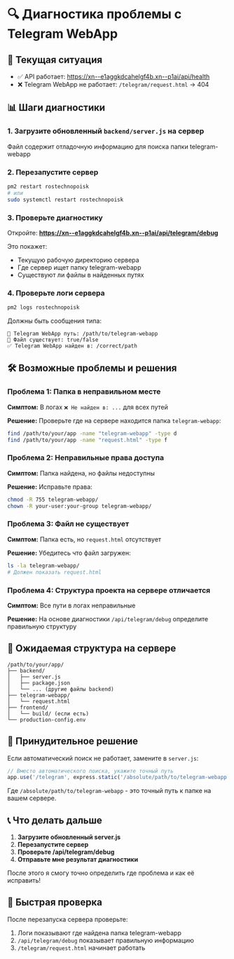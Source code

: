 # 🔍 Диагностика проблемы с Telegram WebApp

## 🚨 Текущая ситуация
- ✅ API работает: https://xn--e1aggkdcahelgf4b.xn--p1ai/api/health
- ❌ Telegram WebApp не работает: `/telegram/request.html` → 404

## 📊 Шаги диагностики

### 1. Загрузите обновленный `backend/server.js` на сервер
Файл содержит отладочную информацию для поиска папки telegram-webapp

### 2. Перезапустите сервер
```bash
pm2 restart rostechnopoisk
# или
sudo systemctl restart rostechnopoisk
```

### 3. Проверьте диагностику
Откройте: **https://xn--e1aggkdcahelgf4b.xn--p1ai/api/telegram/debug**

Это покажет:
- Текущую рабочую директорию сервера
- Где сервер ищет папку telegram-webapp
- Существуют ли файлы в найденных путях

### 4. Проверьте логи сервера
```bash
pm2 logs rostechnopoisk
```

Должны быть сообщения типа:
```
🤖 Telegram WebApp путь: /path/to/telegram-webapp
🤖 Файл существует: true/false
✅ Telegram WebApp найден в: /correct/path
```

## 🛠️ Возможные проблемы и решения

### Проблема 1: Папка в неправильном месте
**Симптом:** В логах `❌ Не найден в: ...` для всех путей

**Решение:** Проверьте где на сервере находится папка `telegram-webapp`:
```bash
find /path/to/your/app -name "telegram-webapp" -type d
find /path/to/your/app -name "request.html" -type f
```

### Проблема 2: Неправильные права доступа
**Симптом:** Папка найдена, но файлы недоступны

**Решение:** Исправьте права:
```bash
chmod -R 755 telegram-webapp/
chown -R your-user:your-group telegram-webapp/
```

### Проблема 3: Файл не существует
**Симптом:** Папка есть, но `request.html` отсутствует

**Решение:** Убедитесь что файл загружен:
```bash
ls -la telegram-webapp/
# Должен показать request.html
```

### Проблема 4: Структура проекта на сервере отличается
**Симптом:** Все пути в логах неправильные

**Решение:** На основе диагностики `/api/telegram/debug` определите правильную структуру

## 📁 Ожидаемая структура на сервере

```
/path/to/your/app/
├── backend/
│   ├── server.js
│   ├── package.json
│   └── ... (другие файлы backend)
├── telegram-webapp/
│   └── request.html
├── frontend/
│   └── build/ (если есть)
└── production-config.env
```

## 🔧 Принудительное решение

Если автоматический поиск не работает, замените в `server.js`:

```javascript
// Вместо автоматического поиска, укажите точный путь
app.use('/telegram', express.static('/absolute/path/to/telegram-webapp'));
```

Где `/absolute/path/to/telegram-webapp` - это точный путь к папке на вашем сервере.

## 📞 Что делать дальше

1. **Загрузите обновленный server.js**
2. **Перезапустите сервер**
3. **Проверьте /api/telegram/debug**
4. **Отправьте мне результат диагностики**

После этого я смогу точно определить где проблема и как её исправить!

## 🎯 Быстрая проверка

После перезапуска сервера проверьте:
1. Логи показывают где найдена папка telegram-webapp
2. `/api/telegram/debug` показывает правильную информацию
3. `/telegram/request.html` начинает работать
